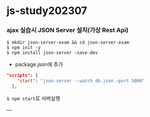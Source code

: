 # js-study202307

### ajax 실습시 JSON Server 설치(가상 Rest Api)

```shell script
$ mkdir json-server-exam && cd json-server-exam
$ npm init -y
$ npm install json-server —save-dev
```

- package.json에 추가

```json
"scripts": {
    "start": "json-server --watch db.json —port 5000"
  },
```

`$ npm start`로 서버실행

—
